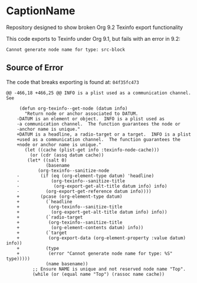 # CaptionName
Repository designed to show broken Org 9.2 Texinfo export functionality

This code exports to Texinfo under Org 9.1, but fails with an error in 9.2:

    Cannot generate node name for type: src-block

## Source of Error

The code that breaks exporting is found at: `04f35fc473`

    @@ -466,18 +466,25 @@ INFO is a plist used as a communication channel.  See

         (defun org-texinfo--get-node (datum info)
           "Return node or anchor associated to DATUM.
        -DATUM is an element or object.  INFO is a plist used as
        -a communication channel.  The function guarantees the node or
        -anchor name is unique."
        +DATUM is a headline, a radio-target or a target.  INFO is a plist
        +used as a communication channel.  The function guarantees the
        +node or anchor name is unique."
           (let ((cache (plist-get info :texinfo-node-cache)))
             (or (cdr (assq datum cache))
         	(let* ((salt 0)
         	       (basename
         		(org-texinfo--sanitize-node
        -		 (if (eq (org-element-type datum) 'headline)
        -		     (org-texinfo--sanitize-title
        -		      (org-export-get-alt-title datum info) info)
        -		   (org-export-get-reference datum info))))
        +		 (pcase (org-element-type datum)
        +		   (`headline
        +		    (org-texinfo--sanitize-title
        +		     (org-export-get-alt-title datum info) info))
        +		   (`radio-target
        +		    (org-texinfo--sanitize-title
        +		     (org-element-contents datum) info))
        +		   (`target
        +		    (org-export-data (org-element-property :value datum) info))
        +		   (type
        +		    (error "Cannot generate node name for type: %S" type)))))
         	       (name basename))
         	  ;; Ensure NAME is unique and not reserved node name "Top".
         	  (while (or (equal name "Top") (rassoc name cache))

